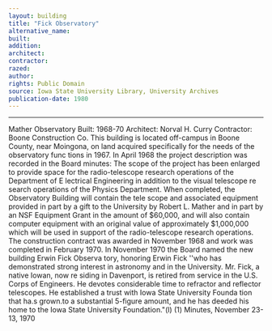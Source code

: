 ```yaml
---
layout: building
title: "Fick Observatory"
alternative_name: 
built: 
addition:
architect: 
contractor: 
razed: 
author:
rights: Public Domain
source: Iowa State University Library, University Archives
publication-date: 1980 
---
```

---


Mather Observatory 
Built: 1968-70 Architect: Norval H. Curry Contractor: Boone Construction Co. 
This building is located off-campus in Boone County, near Moingona, on land acquired specifically for the needs of the observatory func tions in 1967. In April 1968 the project description was recorded in the Board minutes: 
The scope of the project has been enlarged to provide space for the radio-telescope research operations of the Department of E lectrical Engineering in addition to the visual telescope re search operations of the Physics Department. 
When completed, the Observatory Building will contain the tele scope and associated equipment provided in part by a gift to the University by Robert L. Mather and in part by an NSF Equipment Grant in the amount of $60,000, and will also contain computer equipment with an original value of approximately $1,000,000 which will be used in support of the radio-telescope research operations. 
The construction contract was awarded in November 1968 and work was completed in February 1970. 
In November 1970 the Board named the new building Erwin Fick Observa tory, honoring Erwin Fick ''who has demonstrated strong interest in astronomy and in the University. Mr. Fick, a native Iowan, now re siding in Davenport, is retired from service in the U.S. Corps of Engineers. He devotes considerable time to refractor and reflector telescopes. He established a trust with Iowa State University Founda tion that ha.s grown.to a substantial 5-figure amount, and he has deeded his home to the Iowa State University Foundation."(l) 
(1) Minutes, November 23-13, 1970
